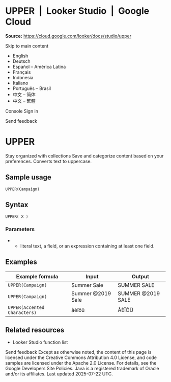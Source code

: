 # UPPER  |  Looker Studio  |  Google Cloud

**Source:** https://cloud.google.com/looker/docs/studio/upper

Skip to main content 
  * English
  * Deutsch
  * Español – América Latina
  * Français
  * Indonesia
  * Italiano
  * Português – Brasil
  * 中文 – 简体
  * 中文 – 繁體

Console  Sign in




Send feedback 
#  UPPER
Stay organized with collections  Save and categorize content based on your preferences. 
Converts text to uppercase.
## Sample usage
`UPPER(Campaign)`
## Syntax
`UPPER( X )`
### Parameters
  * - literal text, a field, or an expression containing at least one field.


## Examples
Example formula | Input | Output  
---|---|---  
` UPPER(Campaign) ` |  Summer Sale  |  SUMMER SALE   
` UPPER(Campaign) ` |  Summer \@2019 Sale  |  SUMMER \@2019 SALE   
` UPPER(Accented Characters) ` |  åèïõü  |  ÅÈÏÕÜ   
## Related resources
  * Looker Studio function list


Send feedback 
Except as otherwise noted, the content of this page is licensed under the Creative Commons Attribution 4.0 License, and code samples are licensed under the Apache 2.0 License. For details, see the Google Developers Site Policies. Java is a registered trademark of Oracle and/or its affiliates.
Last updated 2025-07-22 UTC.


